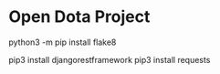 # Open Dota Project
python3 -m pip install flake8

pip3 install djangorestframework
pip3 install requests